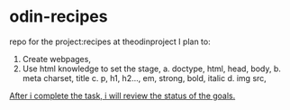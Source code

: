 # odin-recipes
repo for the project:recipes at theodinproject
I plan to:
1.  Create webpages,
2.  Use html knowledge to set the stage,
    a. doctype, html, head, body,
    b. meta charset, title
    c. p, h1, h2..., em, strong, bold, italic
    d. img src, <a href>

After i complete the task, i will review the status of the goals.